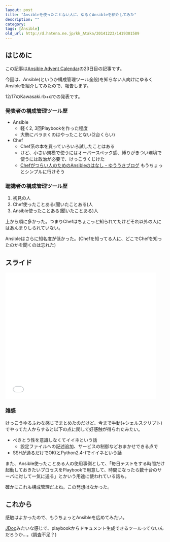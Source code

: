 ```yaml
---
layout: post
title: "Ansibleを使ったことない人に、ゆるくAnsibleを紹介してみた"
description: ""
category: 
tags: [Ansible]
old_url: http://d.hatena.ne.jp/kk_Ataka/20141223/1419301589
---
```


## はじめに

この記事は[Ansible Advent Calendar](http://qiita.com/advent-calendar/2014/ansible)の23日目の記事です。

今回は、Ansible(というか構成管理ツール全般)を知らない人向けにゆるくAnsibleを紹介してみたので、報告します。

12/17のKawasaki.rb+αでの発表です。

### 発表者の構成管理ツール歴

- Ansible
    - 軽く2, 3回Playbookを作った程度
    - 大勢にバラまくのはやったことない(2台くらい)
- Chef
    - Chef系の本を買っていろいろ試したことはある
    - けど、小さい規模で使うにはオーバースペック感、縛りがきつい環境で使うには政治が必要で、けっこうくじけた
    - [Chefがつらい人のためのAnsibleのはなし - ゆううきブログ](http://yuuki.hatenablog.com/entry/2013/08/13/220330) もうちょっとシンプルに行けそう

### 聴講者の構成管理ツール歴

1. 初見の人
2. Chef使ったことある(聞いたことある)人
3. Ansible使ったことある(聞いたことある)人

上から順に多かった。つまりChefはちょこっと知られてたけどそれ以外の人にはあんまりしられていない。

Ansibleはさらに知名度が低かった。(Chefを知ってる人に、どこでChefを知ったのかを聞くのは忘れた)

## スライド

<iframe src="//www.slideshare.net/slideshow/embed_code/42950220" width="476" height="400" frameborder="0" marginwidth="0" marginheight="0" scrolling="no"></iframe>

### 雑感

けっこうゆるふわな感じでまとめたのだけど、今まで手動(+シェルスクリプト)でやってた人からすると以下の点に関して好感触が得られたみたい。

- べきとう性を意識しなくてイイネという話
    - 設定ファイルへの記述追加、サービスの制御などおまかせできる点で
- SSHが通るだけでOK(とPython2.4-)でイイネという話

また、Ansible使ったことある人の使用事例として、「毎日テストをする時間だけ起動しておきたいプロセスをPlaybookで用意して、時間になったら数十台のサーバに対して一気に送る」とかいう用途に使われている話も。

確かにこれも構成管理だよね。この発想はなかった。

## これから

感触はよかったので、もうちょっとAnsibleを広めてみたい。

[JDoc](https://github.com/r7kamura/jdoc)みたいな感じで、playbookからドキュメント生成できるツールってないんだろうか…。(調査不足？)

